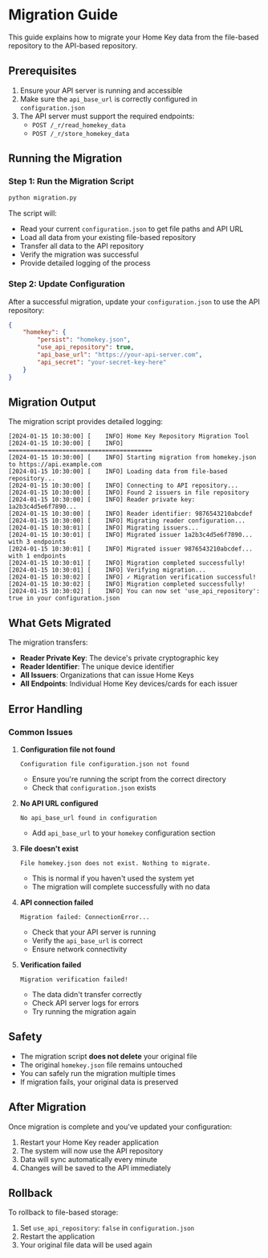 # Migration Guide

This guide explains how to migrate your Home Key data from the file-based repository to the API-based repository.

## Prerequisites

1. Ensure your API server is running and accessible
2. Make sure the `api_base_url` is correctly configured in `configuration.json`
3. The API server must support the required endpoints:
   - `POST /_r/read_homekey_data`
   - `POST /_r/store_homekey_data`

## Running the Migration

### Step 1: Run the Migration Script

```bash
python migration.py
```

The script will:
- Read your current `configuration.json` to get file paths and API URL
- Load all data from your existing file-based repository
- Transfer all data to the API repository
- Verify the migration was successful
- Provide detailed logging of the process

### Step 2: Update Configuration

After a successful migration, update your `configuration.json` to use the API repository:

```json
{
    "homekey": {
        "persist": "homekey.json",
        "use_api_repository": true,
        "api_base_url": "https://your-api-server.com",
        "api_secret": "your-secret-key-here"
    }
}
```

## Migration Output

The migration script provides detailed logging:

```
[2024-01-15 10:30:00] [    INFO] Home Key Repository Migration Tool
[2024-01-15 10:30:00] [    INFO] ========================================
[2024-01-15 10:30:00] [    INFO] Starting migration from homekey.json to https://api.example.com
[2024-01-15 10:30:00] [    INFO] Loading data from file-based repository...
[2024-01-15 10:30:00] [    INFO] Connecting to API repository...
[2024-01-15 10:30:00] [    INFO] Found 2 issuers in file repository
[2024-01-15 10:30:00] [    INFO] Reader private key: 1a2b3c4d5e6f7890...
[2024-01-15 10:30:00] [    INFO] Reader identifier: 9876543210abcdef
[2024-01-15 10:30:00] [    INFO] Migrating reader configuration...
[2024-01-15 10:30:01] [    INFO] Migrating issuers...
[2024-01-15 10:30:01] [    INFO] Migrated issuer 1a2b3c4d5e6f7890... with 3 endpoints
[2024-01-15 10:30:01] [    INFO] Migrated issuer 9876543210abcdef... with 1 endpoints
[2024-01-15 10:30:01] [    INFO] Migration completed successfully!
[2024-01-15 10:30:01] [    INFO] Verifying migration...
[2024-01-15 10:30:02] [    INFO] ✓ Migration verification successful!
[2024-01-15 10:30:02] [    INFO] Migration completed successfully!
[2024-01-15 10:30:02] [    INFO] You can now set 'use_api_repository': true in your configuration.json
```

## What Gets Migrated

The migration transfers:
- **Reader Private Key**: The device's private cryptographic key
- **Reader Identifier**: The unique device identifier
- **All Issuers**: Organizations that can issue Home Keys
- **All Endpoints**: Individual Home Key devices/cards for each issuer

## Error Handling

### Common Issues

1. **Configuration file not found**
   ```
   Configuration file configuration.json not found
   ```
   - Ensure you're running the script from the correct directory
   - Check that `configuration.json` exists

2. **No API URL configured**
   ```
   No api_base_url found in configuration
   ```
   - Add `api_base_url` to your `homekey` configuration section

3. **File doesn't exist**
   ```
   File homekey.json does not exist. Nothing to migrate.
   ```
   - This is normal if you haven't used the system yet
   - The migration will complete successfully with no data

4. **API connection failed**
   ```
   Migration failed: ConnectionError...
   ```
   - Check that your API server is running
   - Verify the `api_base_url` is correct
   - Ensure network connectivity

5. **Verification failed**
   ```
   Migration verification failed!
   ```
   - The data didn't transfer correctly
   - Check API server logs for errors
   - Try running the migration again

## Safety

- The migration script **does not delete** your original file
- The original `homekey.json` file remains untouched
- You can safely run the migration multiple times
- If migration fails, your original data is preserved

## After Migration

Once migration is complete and you've updated your configuration:

1. Restart your Home Key reader application
2. The system will now use the API repository
3. Data will sync automatically every minute
4. Changes will be saved to the API immediately

## Rollback

To rollback to file-based storage:

1. Set `use_api_repository`: `false` in `configuration.json`
2. Restart the application
3. Your original file data will be used again 